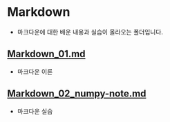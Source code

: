 # Markdown

* 마크다운에 대한 배운 내용과 실습이 올라오는 폴더입니다.



## [Markdown_01.md ](https://github.com/Jiiiiiiiiiiin/TIL/tree/master/Markdown/Markdown_01.md)

* 마크다운 이론

## [Markdown_02_numpy-note.md ](https://github.com/Jiiiiiiiiiiin/TIL/tree/master/Markdown/Markdown_02_numpy-note.md)

* 마크다운 실습
